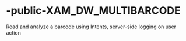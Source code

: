 # -public-XAM_DW_MULTIBARCODE
Read and analyze a barcode using Intents, server-side logging on user action
